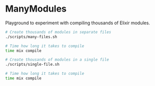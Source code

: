 # ManyModules

Playground to experiment with compiling thousands of Elixir modules.

```bash
# Create thousands of modules in separate files
./scripts/many-files.sh

# Time how long it takes to compile
time mix compile

# Create thousands of modules in a single file
./scripts/single-file.sh

# Time how long it takes to compile
time mix compile
```
